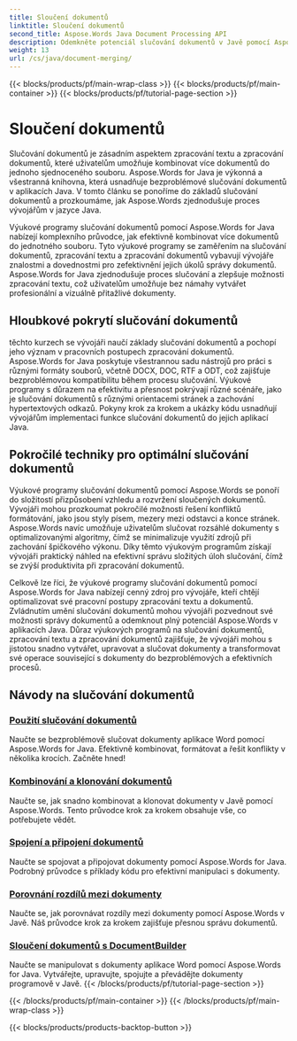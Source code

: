 ```yaml
---
title: Sloučení dokumentů
linktitle: Sloučení dokumentů
second_title: Aspose.Words Java Document Processing API
description: Odemkněte potenciál slučování dokumentů v Javě pomocí Aspose.Words! Naučte se efektivní zpracování textu a zpracování dokumentů pomocí podrobných výukových programů.
weight: 13
url: /cs/java/document-merging/
---
```


{{< blocks/products/pf/main-wrap-class >}}
{{< blocks/products/pf/main-container >}}
{{< blocks/products/pf/tutorial-page-section >}}

# Sloučení dokumentů


Slučování dokumentů je zásadním aspektem zpracování textu a zpracování dokumentů, které uživatelům umožňuje kombinovat více dokumentů do jednoho sjednoceného souboru. Aspose.Words for Java je výkonná a všestranná knihovna, která usnadňuje bezproblémové slučování dokumentů v aplikacích Java. V tomto článku se ponoříme do základů slučování dokumentů a prozkoumáme, jak Aspose.Words zjednodušuje proces vývojářům v jazyce Java.

Výukové programy slučování dokumentů pomocí Aspose.Words for Java nabízejí komplexního průvodce, jak efektivně kombinovat více dokumentů do jednotného souboru. Tyto výukové programy se zaměřením na slučování dokumentů, zpracování textu a zpracování dokumentů vybavují vývojáře znalostmi a dovednostmi pro zefektivnění jejich úkolů správy dokumentů. Aspose.Words for Java zjednodušuje proces slučování a zlepšuje možnosti zpracování textu, což uživatelům umožňuje bez námahy vytvářet profesionální a vizuálně přitažlivé dokumenty.

## Hloubkové pokrytí slučování dokumentů

těchto kurzech se vývojáři naučí základy slučování dokumentů a pochopí jeho význam v pracovních postupech zpracování dokumentů. Aspose.Words for Java poskytuje všestrannou sadu nástrojů pro práci s různými formáty souborů, včetně DOCX, DOC, RTF a ODT, což zajišťuje bezproblémovou kompatibilitu během procesu slučování. Výukové programy s důrazem na efektivitu a přesnost pokrývají různé scénáře, jako je slučování dokumentů s různými orientacemi stránek a zachování hypertextových odkazů. Pokyny krok za krokem a ukázky kódu usnadňují vývojářům implementaci funkce slučování dokumentů do jejich aplikací Java.

## Pokročilé techniky pro optimální slučování dokumentů

Výukové programy slučování dokumentů pomocí Aspose.Words se ponoří do složitostí přizpůsobení vzhledu a rozvržení sloučených dokumentů. Vývojáři mohou prozkoumat pokročilé možnosti řešení konfliktů formátování, jako jsou styly písem, mezery mezi odstavci a konce stránek. Aspose.Words navíc umožňuje uživatelům slučovat rozsáhlé dokumenty s optimalizovanými algoritmy, čímž se minimalizuje využití zdrojů při zachování špičkového výkonu. Díky těmto výukovým programům získají vývojáři praktický náhled na efektivní správu složitých úloh slučování, čímž se zvýší produktivita při zpracování dokumentů.

Celkově lze říci, že výukové programy slučování dokumentů pomocí Aspose.Words for Java nabízejí cenný zdroj pro vývojáře, kteří chtějí optimalizovat své pracovní postupy zpracování textu a dokumentů. Zvládnutím umění slučování dokumentů mohou vývojáři pozvednout své možnosti správy dokumentů a odemknout plný potenciál Aspose.Words v aplikacích Java. Důraz výukových programů na slučování dokumentů, zpracování textu a zpracování dokumentů zajišťuje, že vývojáři mohou s jistotou snadno vytvářet, upravovat a slučovat dokumenty a transformovat své operace související s dokumenty do bezproblémových a efektivních procesů.

## Návody na slučování dokumentů

### [Použití slučování dokumentů](./using-document-merging/)
Naučte se bezproblémově slučovat dokumenty aplikace Word pomocí Aspose.Words for Java. Efektivně kombinovat, formátovat a řešit konflikty v několika krocích. Začněte hned!
### [Kombinování a klonování dokumentů](./combining-cloning-documents/)
Naučte se, jak snadno kombinovat a klonovat dokumenty v Javě pomocí Aspose.Words. Tento průvodce krok za krokem obsahuje vše, co potřebujete vědět.
### [Spojení a připojení dokumentů](./joining-appending-documents/)
Naučte se spojovat a připojovat dokumenty pomocí Aspose.Words for Java. Podrobný průvodce s příklady kódu pro efektivní manipulaci s dokumenty.
### [Porovnání rozdílů mezi dokumenty](./comparing-documents-for-differences/)
Naučte se, jak porovnávat rozdíly mezi dokumenty pomocí Aspose.Words v Javě. Náš průvodce krok za krokem zajišťuje přesnou správu dokumentů.
### [Sloučení dokumentů s DocumentBuilder](./merging-documents-documentbuilder/)
Naučte se manipulovat s dokumenty aplikace Word pomocí Aspose.Words for Java. Vytvářejte, upravujte, spojujte a převádějte dokumenty programově v Javě.
{{< /blocks/products/pf/tutorial-page-section >}}

{{< /blocks/products/pf/main-container >}}
{{< /blocks/products/pf/main-wrap-class >}}

{{< blocks/products/products-backtop-button >}}
